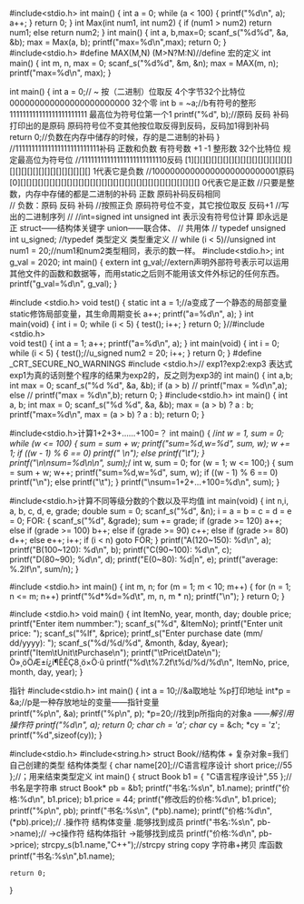 #include<stdio.h>
int main()
{
	int a = 0;
	while (a < 100)
	{
		printf("%d\n", a);
		a++;
	}
	return 0;
}
	int Max(int num1, int num2)
{
	if (num1 > num2) return num1;
	else return num2;
}
int main()
{
	int a, b,max=0;
	scanf_s("%d%d", &a, &b);
	max = Max(a, b);
	printf("max=%d\n",max);
	return 0;
}
 #include<stdio.h>
#define MAX(M,N) (M>N?M:N)//define 宏的定义
int main()
{
	int m, n, max = 0;
	scanf_s("%d%d", &m, &n);
	max = MAX(m, n);
	printf("max=%d\n", max);
}



int main()
{
	int a = 0;//	~	按（二进制）位取反 4个字节32个比特位	000000000000000000000000   32个零
	int b = ~a;//b有符号的整形												111111111111111111111111  最高位为符号位第一个1
	printf("%d", b);//原码	反码	补码	打印出的是原码  原码符号位不变其他按位取反得到反码，反码加1得到补码        
	return 0;//负数在内存中储存的时候，存的是二进制的补码
}
//11111111111111111111111111补码          正数和负数         有符号数  +1   -1  整形数 32个比特位  规定最高位为符号位
//11111111111111111111111110反码           [1][][][][][][][][][][][][][][][][][][][][][][][][][][][][][][][]  1代表它是负数
//10000000000000000000000001原码           [0][][][][][][][][][][][][][][][][][][][][][][][][][][][][][][][]   0代表它是正数
//只要是整数，内存中存储的都是二进制的补码    正数 原码补码反码相同   
// 负数：原码       反码                            补码 
//按照正负          原码符号位不变，其它按位取反     反码+1 
//写出的二进制序列
//
//int=signed int    unsigned int 表示没有符号位计算  即永远是正   struct——结构体关键字   union——联合体、
// 共用体
// typedef unsigned int  u_signed; //typedef  类型定义 类型重定义
//	while (i < 5)//unsigned int num1 = 20;//num1和num2类型相同，表示的数一样。
#include<stdio.h>;
int g_val = 2020;
int main()
{
    extern int  g_val;//extern声明外部符号表示可以运用其他文件的函数和数据等，而用static之后则不能用该文件外标记的任何东西。
    printf("g_val=%d\n", g_val);
}




#include <stdio.h>
void test()
{
	static int a = 1;//a变成了一个静态的局部变量 static修饰局部变量，其生命周期变长
	a++;
	printf("a=%d\n", a);
}
int main(void)
{
	int i = 0;
	while (i < 5)
	{
		test();
		i++;
	}
	return 0;
}//#include <stdio.h>                                       
void test()
{
	int a = 1;
	a++;
	printf("a=%d\n", a);
}
int main(void)
{
	int i = 0;
	while (i < 5)
	{
		test();//u_signed num2 = 20;
		i++;
	}
	return 0;
}
#define _CRT_SECURE_NO_WARNINGS
#include <stdio.h>//	exp1?exp2:exp3   表达式exp1为真的话则整个程序的结果为exp2的，反之则为exp3的
int main()
{
	int a,b;
	int max = 0;
	scanf_s("%d %d", &a, &b);
	if (a > b)   //
		printf("max = %d\n",a); 
	else         //
		printf("max = %d\n",b); 
	return 0;
}
#include<stdio.h>
int main()
{
	int a, b;
	int max = 0;
	scanf_s("%d %d", &a, &b);
	max = (a > b) ? a : b;
	printf("max=%d\n", max = (a > b) ? a : b);
	return 0;
}


#include<stdio.h>计算1+2+3+……+100=？
int main()
{
	/*int w = 1, sum = 0;
	while (w <= 100)
	{
		sum = sum + w;
		printf("sum=%d,w=%d", sum, w);
		w += 1;
		if ((w - 1) % 6 == 0)
			printf(" \n");
		else
			printf("\t");
	}
	printf("\n\nsum=%d\n\n", sum);*/
	int w, sum = 0;
	for (w = 1; w <= 100;)
	{
		sum = sum + w;
		w++;
		printf("sum=%d,w=%d", sum, w);
		if ((w - 1) % 6 == 0)
			printf("\n");
		else
			printf("\t");
	}
	printf("\nsum=1+2+…+100=%d\n", sum);
}

#include<stdio.h>计算不同等级分数的个数以及平均值
int main(void)
{
	int n,i, a, b, c, d, e, grade;
	double sum = 0;
	scanf_s("%d", &n);
	i = a = b = c = d = e = 0;
	FOR:
	{
		scanf_s("%d", &grade);
		sum += grade;
		if (grade >= 120)
			a++;
		else if (grade >= 100)
			b++;
		else if (grade >= 90)
			c++;
		else if (grade >= 80)
			d++;
		else
			e++;
		    i++;
			if (i < n)
				goto FOR;
	}
	printf("A(120~150): %d\n", a);
	printf("B(100~120): %d\n", b);
	printf("C(90~100): %d\n", c);
	printf("D(80~90); %d\n", d);
	printf("E(0~80): %d|n", e);
	printf("average: %.2lf\n", sum/n);
}


#include <stdio.h>
int main()
{
	int m, n;
	for (m = 1; m < 10; m++)
	{
		for (n = 1; n <= m; n++)
			printf("%d*%d=%d\t", m, n, m * n);
		printf("\n");
	}
	return 0;
}



#include <stdio.h>
void main()
{
	int ItemNo, year, month, day;
	double price;
	printf("Enter item nummber:");
	scanf_s("%d", &ItemNo);
	printf("Enter unit price: ");
	scanf_s("%lf", &price);
	printf_s("Enter purchase date (mm/ dd/yyyy): ");
	scanf_s("%d/%d/%d", &month, &day, &year);
	printf("Item\tUnit\tPurchase\n");
	printf("\tPrice\tDate\n");
	Ò»¸öÖÆ±í¿í¶ÈÊÇ8¸ö×Ö·û
	printf("%d\t%7.2f\t%d/%d/%d\n", ItemNo, price, month, day, year);
}




指针
#include<stdio.h>
int main()
{
	int a = 10;//&a取地址  %p打印地址
	int*p = &a;//p是一种存放地址的变量——指针变量     
	printf("%p\n", &a);
	printf("%p\n", p);
	*p=20;//找到p所指向的对象a  *——解引用操作符
	printf("%d\n", a);
	return 0;
	char ch = 'a';
	char* cy = &ch;
	*cy = 'z';
	printf("%d",sizeof(cy));
}



#include<stdio.h>
#include<string.h>
struct Book//结构体  +  复杂对象=我们自己创建的类型   结构体类型
{
	char name[20];//C语言程序设计
	short price;//55
};//；用来结束类型定义
int main()
{
	struct Book b1 = { "C语言程序设计",55 };//书名是字符串
	struct Book* pb = &b1;
	printf("书名:%s\n", b1.name);
	printf("价格:%d\n", b1.price);
	b1.price = 44;
	printf("修改后的价格:%d\n", b1.price);
	printf("%p\n", pb);
	printf("书名:%s\n", (*pb).name);
	printf("价格:%d\n", (*pb).price);//   .操作符       结构体变量  .能够找到成员
	printf("书名:%s\n", pb->name);//       ->c操作符    结构体指针 ->能够找到成员
	printf("价格:%d\n", pb->price);
	strcpy_s(b1.name,"C++");//strcpy   string copy  字符串+拷贝 库函数
	printf("书名:%s\n",b1.name);

	return 0;
}
